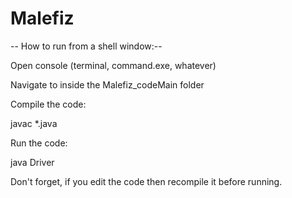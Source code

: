 # Malefiz

-- How to run from a shell window:--

Open console (terminal, command.exe, whatever)

Navigate to inside the Malefiz_codeMain folder

Compile the code:

javac *.java

Run the code:

java Driver

Don't forget, if you edit the code then recompile it before running.